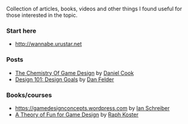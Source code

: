 Collection of articles, books, videos and other things I found useful for those interested in the topic.

### Start here
- http://wannabe.urustar.net

### Posts
- [The Chemistry Of Game Design](https://www.gamasutra.com/view/feature/1524/the_chemistry_of_game_design.php) by [Daniel Cook](https://twitter.com/danctheduck)
- [Design 101: Design Goals](https://www.gamasutra.com/blogs/DanFelder/20150413/240853/Design_101_Design_Goals.php) by [Dan Felder](https://twitter.com/DesignerDanF)

### Books/courses
- https://gamedesignconcepts.wordpress.com by [Ian Schreiber](https://twitter.com/IanSchreiber)
- [A Theory of Fun for Game Design](https://www.theoryoffun.com) by [Raph Koster](https://twitter.com/raphkoster)
